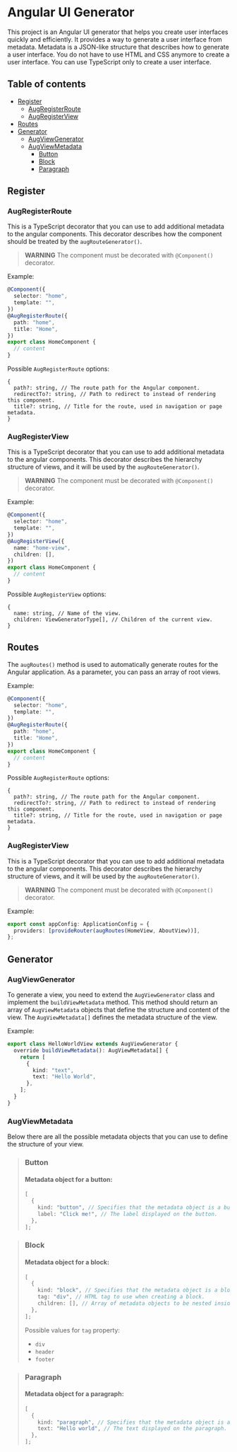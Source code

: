 # Angular UI Generator

This project is an Angular UI generator that helps you create user interfaces quickly and efficiently.
It provides a way to generate a user interface from metadata. Metadata is a JSON-like structure that
describes how to generate a user interface. You do not have to use HTML and CSS anymore to create
a user interface. You can use TypeScript only to create a user interface.

## Table of contents

- [Register](#register)
  - [AugRegisterRoute](#augregisterroute)
  - [AugRegisterView](#augregisterview)
- [Routes](#routes)
- [Generator](#generator)
  - [AugViewGenerator](#augviewgenerator)
  - [AugViewMetadata](#augviewmetadata)
    - [Button](#button)
    - [Block](#block)
    - [Paragraph](#paragraph)

## Register

### AugRegisterRoute

This is a TypeScript decorator that you can use to add additional metadata to the angular components.
This decorator describes how the component should be treated by the `augRouteGenerator()`.

> **WARNING** The component must be decorated with `@Component()` decorator.

Example:

```typescript
@Component({
  selector: "home",
  template: "",
})
@AugRegisterRoute({
  path: "home",
  title: "Home",
})
export class HomeComponent {
  // content
}
```

Possible `AugRegisterRoute` options:

```
{
  path?: string, // The route path for the Angular component.
  redirectTo?: string, // Path to redirect to instead of rendering this component.
  title?: string, // Title for the route, used in navigation or page metadata.
}
```

### AugRegisterView

This is a TypeScript decorator that you can use to add additional metadata to the angular components.
This decorator describes the hierarchy structure of views, and it will be used by the `augRouteGenerator()`.

> **WARNING** The component must be decorated with `@Component()` decorator.

Example:

```typescript
@Component({
  selector: "home",
  template: "",
})
@AugRegisterView({
  name: "home-view",
  children: [],
})
export class HomeComponent {
  // content
}
```

Possible `AugRegisterView` options:

```
{
  name: string, // Name of the view.
  children: ViewGeneratorType[], // Children of the current view.
}
```

## Routes

The `augRoutes()` method is used to automatically generate routes for the Angular application.
As a parameter, you can pass an array of root views.

Example:

```typescript
@Component({
  selector: "home",
  template: "",
})
@AugRegisterRoute({
  path: "home",
  title: "Home",
})
export class HomeComponent {
  // content
}
```

Possible `AugRegisterRoute` options:

```
{
  path?: string, // The route path for the Angular component.
  redirectTo?: string, // Path to redirect to instead of rendering this component.
  title?: string, // Title for the route, used in navigation or page metadata.
}
```

### AugRegisterView

This is a TypeScript decorator that you can use to add additional metadata to the angular components.
This decorator describes the hierarchy structure of views, and it will be used by the `augRouteGenerator()`.

> **WARNING** The component must be decorated with `@Component()` decorator.

Example:

```typescript
export const appConfig: ApplicationConfig = {
  providers: [provideRouter(augRoutes(HomeView, AboutView))],
};
```

## Generator

### AugViewGenerator

To generate a view, you need to extend the `AugViewGenerator` class and implement the `buildViewMetadata` method.
This method should return an array of `AugViewMetadata` objects that define the structure and content of the view.
The `AugViewMetadata[]` defines the metadata structure of the view.

Example:

```typescript
export class HelloWorldView extends AugViewGenerator {
  override buildViewMetadata(): AugViewMetadata[] {
    return [
      {
        kind: "text",
        text: "Hello World",
      },
    ];
  }
}
```

### AugViewMetadata

Below there are all the possible metadata objects that you can use to define the structure of your view.

> ### Button
>
> #### Metadata object for a button:
>
> ```typescript
> [
>   {
>     kind: "button", // Specifies that the metadata object is a button.
>     label: "Click me!", // The label displayed on the button.
>   },
> ];
> ```

> ### Block
>
> #### Metadata object for a block:
>
> ```typescript
> [
>   {
>     kind: "block", // Specifies that the metadata object is a block.
>     tag: "div", // HTML tag to use when creating a block.
>     children: [], // Array of metadata objects to be nested inside the block.
>   },
> ];
> ```
>
> Possible values for `tag` property:
>
> - `div`
> - `header`
> - `footer`

> ### Paragraph
>
> #### Metadata object for a paragraph:
>
> ```typescript
> [
>   {
>     kind: "paragraph", // Specifies that the metadata object is a paragraph.
>     text: "Hello world", // The text displayed on the paragraph.
>   },
> ];
> ```
